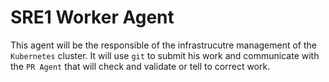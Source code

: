 # SRE1 Worker Agent
This agent will be the responsible of the infrastrucutre management of the `Kubernetes` cluster.
It will use `git` to submit his work and communicate with the `PR Agent` that will check and validate or tell to correct work.
